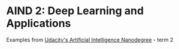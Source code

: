 # AIND 2: Deep Learning and Applications 

Examples from [Udacity's Artificial Intelligence Nanodegree](https://www.udacity.com/course/artificial-intelligence-nanodegree--nd889) - term 2



